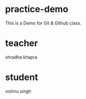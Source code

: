 # practice-demo
This is a Demo for Git &amp; Github class.
# teacher
shradha khapra

# student
vishnu singh